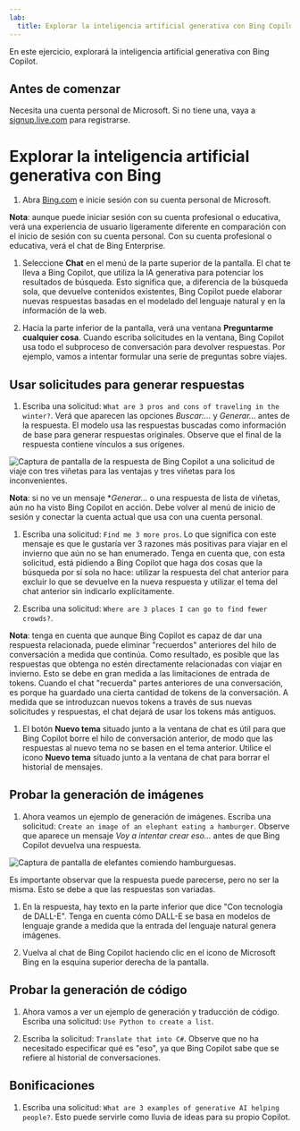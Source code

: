 ```yaml
---
lab:
  title: Explorar la inteligencia artificial generativa con Bing Copilot
---
```


En este ejercicio, explorará la inteligencia artificial generativa con Bing Copilot. 

## Antes de comenzar
Necesita una cuenta personal de Microsoft. Si no tiene una, vaya a [signup.live.com](https://signup.live.com/signup?azure-portal=true) para registrarse.

# Explorar la inteligencia artificial generativa con Bing

1. Abra [Bing.com](https://www.bing.com?azure-portal=true) e inicie sesión con su cuenta personal de Microsoft.

**Nota**: aunque puede iniciar sesión con su cuenta profesional o educativa, verá una experiencia de usuario ligeramente diferente en comparación con el inicio de sesión con su cuenta personal. Con su cuenta profesional o educativa, verá el chat de Bing Enterprise. 

1. Seleccione **Chat** en el menú de la parte superior de la pantalla. El chat te lleva a Bing Copilot, que utiliza la IA generativa para potenciar los resultados de búsqueda. Esto significa que, a diferencia de la búsqueda sola, que devuelve contenidos existentes, Bing Copilot puede elaborar nuevas respuestas basadas en el modelado del lenguaje natural y en la información de la web.  
    
1. Hacia la parte inferior de la pantalla, verá una ventana **Preguntarme cualquier cosa**. Cuando escriba solicitudes en la ventana, Bing Copilot usa todo el subproceso de conversación para devolver respuestas. Por ejemplo, vamos a intentar formular una serie de preguntas sobre viajes. 

## Usar solicitudes para generar respuestas

1. Escriba una solicitud: `What are 3 pros and cons of traveling in the winter?`. Verá que aparecen las opciones *Buscar:...* y *Generar...* antes de la respuesta. El modelo usa las respuestas buscadas como información de base para generar respuestas originales. Observe que el final de la respuesta contiene vínculos a sus orígenes. 

![Captura de pantalla de la respuesta de Bing Copilot a una solicitud de viaje con tres viñetas para las ventajas y tres viñetas para los inconvenientes.](../media/generative-ai/bing-copilot-response-traveling.png) 

**Nota**: si no ve un mensaje **Generar...* o una respuesta de lista de viñetas, aún no ha visto Bing Copilot en acción. Debe volver al menú de inicio de sesión y conectar la cuenta actual que usa con una cuenta personal. 
 
1. Escriba una solicitud: `Find me 3 more pros`. Lo que significa con este mensaje es que le gustaría ver 3 razones más positivas para viajar en el invierno que aún no se han enumerado. Tenga en cuenta que, con esta solicitud, está pidiendo a Bing Copilot que haga dos cosas que la búsqueda por sí sola no hace: utilizar la respuesta del chat anterior para excluir lo que se devuelve en la nueva respuesta y utilizar el tema del chat anterior sin indicarlo explícitamente. 

1. Escriba una solicitud: `Where are 3 places I can go to find fewer crowds?`. 

**Nota**: tenga en cuenta que aunque Bing Copilot es capaz de dar una respuesta relacionada, puede eliminar "recuerdos" anteriores del hilo de conversación a medida que continúa. Como resultado, es posible que las respuestas que obtenga no estén directamente relacionadas con viajar en invierno. Esto se debe en gran medida a las limitaciones de entrada de tokens. Cuando el chat "recuerda" partes anteriores de una conversación, es porque ha guardado una cierta cantidad de tokens de la conversación. A medida que se introduzcan nuevos tokens a través de sus nuevas solicitudes y respuestas, el chat dejará de usar los tokens más antiguos. 

1. El botón **Nuevo tema** situado junto a la ventana de chat es útil para que Bing Copilot borre el hilo de conversación anterior, de modo que las respuestas al nuevo tema no se basen en el tema anterior. Utilice el icono **Nuevo tema** situado junto a la ventana de chat para borrar el historial de mensajes. 

## Probar la generación de imágenes

1. Ahora veamos un ejemplo de generación de imágenes. Escriba una solicitud: `Create an image of an elephant eating a hamburger`. Observe que aparece un mensaje *Voy a intentar crear eso...* antes de que Bing Copilot devuelva una respuesta. 

![Captura de pantalla de elefantes comiendo hamburguesas.](../media/generative-ai/dall-e-elephant.png)

Es importante observar que la respuesta puede parecerse, pero no ser la misma. Esto se debe a que las respuestas son variadas.  

1. En la respuesta, hay texto en la parte inferior que dice "Con tecnología de DALL-E". Tenga en cuenta cómo DALL-E se basa en modelos de lenguaje grande a medida que la entrada del lenguaje natural genera imágenes. 

1. Vuelva al chat de Bing Copilot haciendo clic en el icono de Microsoft Bing en la esquina superior derecha de la pantalla. 

## Probar la generación de código

1. Ahora vamos a ver un ejemplo de generación y traducción de código. Escriba una solicitud: `Use Python to create a list`. 

1. Escriba la solicitud: `Translate that into C#`. Observe que no ha necesitado especificar qué es "eso", ya que Bing Copilot sabe que se refiere al historial de conversaciones. 

## Bonificaciones 

1. Escriba una solicitud: `What are 3 examples of generative AI helping people?`. Esto puede servirle como lluvia de ideas para su propio Copilot.  

